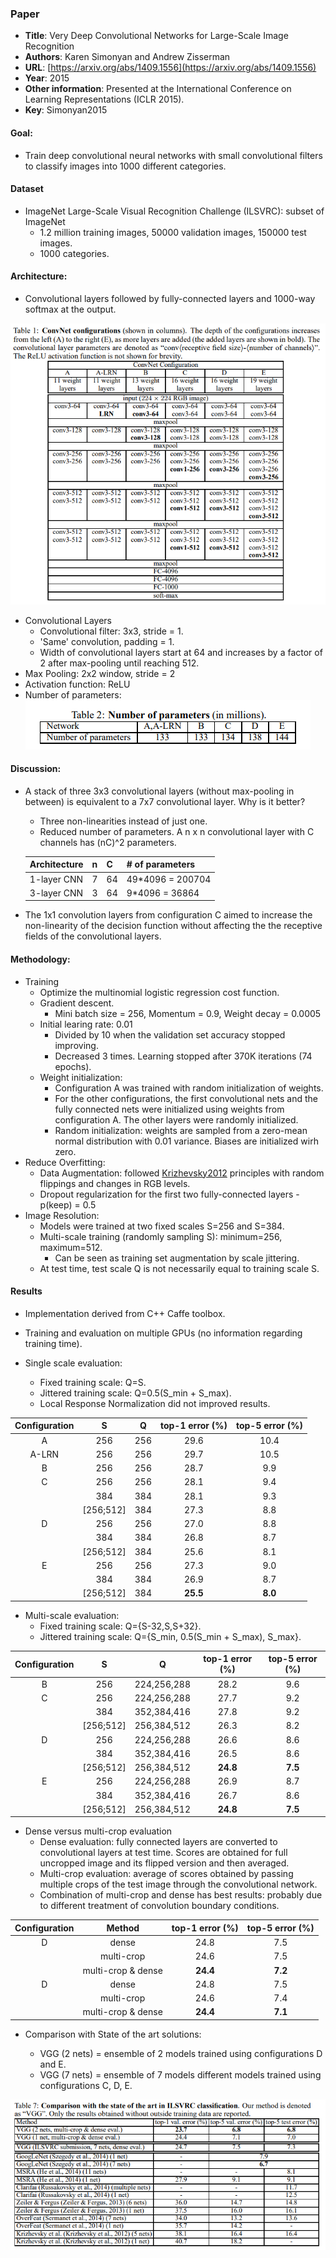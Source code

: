 ### Paper

+ **Title**: Very Deep Convolutional Networks for Large-Scale Image Recognition
+ **Authors**: Karen Simonyan and Andrew Zisserman
+ **URL**: [https://arxiv.org/abs/1409.1556](https://arxiv.org/abs/1409.1556)
+ **Year**: 2015
+ **Other information**: Presented at the International Conference on Learning Representations (ICLR 2015).
+ **Key**: Simonyan2015


#### Goal:
+ Train deep convolutional neural networks with small convolutional filters to classify images into 1000 different categories.

#### Dataset
+ ImageNet Large-Scale Visual Recognition Challenge (ILSVRC): subset of ImageNet
    + 1.2 million training images, 50000 validation images, 150000 test images.
    + 1000 categories.

#### Architecture:
+ Convolutional layers followed by fully-connected layers and 1000-way softmax at the output.

![Configurations](images/Simonyan2015_architectures.png?raw=true "Convnet configurations")

+ Convolutional Layers
    + Convolutional filter: 3x3, stride = 1. 
    + 'Same' convolution, padding = 1.
    + Width of convolutional layers start at 64 and increases by a factor of 2 after max-pooling until reaching 512.
+ Max Pooling: 2x2 window, stride = 2
+ Activation function: ReLU
+ Number of parameters:
![Number of parameters](images/Simonyan2015_parameters.png?raw=true "Number of parameters")

#### Discussion:

+ A stack of three 3x3 convolutional layers (without max-pooling in between) is equivalent to a 7x7 convolutional layer. Why is it better?
    + Three non-linearities instead of just one.
    + Reduced number of parameters. A n x n convolutional layer with C channels has (nC)^2 parameters.

    
    Architecture |n | C | # of parameters
    ------|-------|----|---
    1-layer CNN | 7 | 64 | 49*4096 = 200704
    3-layer CNN | 3 | 64 | 9*4096 = 36864

+ The 1x1 convolution layers from configuration C aimed to increase the non-linearity of the decision function without affecting the the receptive fields of the convolutional layers.

#### Methodology:

+ Training
    + Optimize the multinomial logistic regression cost function.
    + Gradient descent. 
        + Mini batch size = 256, Momentum = 0.9, Weight decay = 0.0005
    + Initial learing rate: 0.01
        + Divided by 10 when the validation set accuracy stopped improving.
        + Decreased 3 times. Learning stopped after 370K iterations (74 epochs).
    + Weight initialization:
        + Configuration A was trained with random initialization of weights.
        + For the other configurations, the first convolutional nets and the fully connected nets were initialized using weights from configuration A. The other layers were randomly initialized.
        + Random initialization: weights are sampled from a zero-mean normal distribution with 0.01 variance. Biases are initialized wirh zero.
+ Reduce Overfitting:
    + Data Augmentation: followed [Krizhevsky2012](https://github.com/tiagotvv/ml-papers/blob/master/convolutional/ImageNet_Classification_with_Deep_Convolutional_Neural_Networks.md) principles with random flippings and changes in RGB levels.
    + Dropout regularization for the first two fully-connected layers - p(keep) = 0.5
+ Image Resolution:
    + Models were trained at two fixed scales S=256 and S=384.
    + Multi-scale training (randomly sampling S): minimum=256, maximum=512.
        + Can be seen as training set augmentation by scale jittering.
    + At test time, test scale Q is not necessarily equal to training scale S.

#### Results

+ Implementation derived from C++ Caffe toolbox.
+ Training and evaluation on multiple GPUs (no information regarding training time).

+ Single scale evaluation: 
    + Fixed training scale: Q=S.
    + Jittered training scale: Q=0.5(S_min + S_max).
    + Local Response Normalization did not improved results.

Configuration | S | Q | top-1 error (%) | top-5 error (%)
:--------------:|:---:|---|:-----------------:|:---------------: 
A | 256 | 256 | 29.6 | 10.4  
A-LRN | 256 | 256 | 29.7 | 10.5
B | 256 | 256 | 28.7 | 9.9
C | 256 | 256 | 28.1 | 9.4 
|  | 384 | 384 | 28.1 | 9.3
|  | [256;512] | 384 | 27.3 | 8.8 
D | 256 | 256 | 27.0 | 8.8
|  | 384 | 384 | 26.8 | 8.7
|  | [256;512] | 384 | 25.6 | 8.1 
E | 256 | 256 | 27.3 | 9.0 
|  | 384 | 384 | 26.9 | 8.7
|  | [256;512] | 384 | **25.5** | **8.0** 

+ Multi-scale evaluation: 
    + Fixed training scale: Q={S-32,S,S+32}. 
    + Jittered training scale: Q={S_min, 0.5(S_min + S_max), S_max}. 

Configuration | S | Q | top-1 error (%) | top-5 error (%)
:--------------:|:---:|---|:-----------------:|:---------------: 
B | 256 | 224,256,288 | 28.2 | 9.6
C | 256 | 224,256,288 | 27.7 | 9.2 
|  | 384 | 352,384,416 | 27.8 | 9.2
|  | [256;512] | 256,384,512 | 26.3 | 8.2 
D | 256 | 224,256,288 | 26.6 | 8.6
|  | 384 | 352,384,416 | 26.5 | 8.6
|  | [256;512] | 256,384,512 | **24.8** | **7.5** 
E | 256 | 224,256,288 | 26.9 | 8.7 
|  | 384 | 352,384,416 | 26.7 | 8.6
|  | [256;512] | 256,384,512 | **24.8** | **7.5** 

+ Dense versus multi-crop evaluation
    + Dense evaluation: fully connected layers are converted to convolutional layers at test time. Scores are obtained for full uncropped image and its flipped version and then averaged.
    + Multi-crop evaluation: average of scores obtained by passing multiple crops of the test image through the convolutional network. 
    + Combination of multi-crop and dense has best results: probably due to different treatment of convolution boundary conditions.

Configuration | Method | top-1 error (%) | top-5 error (%)
:--------------:|:---:|:-----------------:|:---------------: 
D | dense | 24.8 | 7.5
|  | multi-crop | 24.6 | 7.5
|  | multi-crop & dense | **24.4** | **7.2** 
D | dense | 24.8 | 7.5
|  | multi-crop | 24.6 | 7.4
|  | multi-crop & dense | **24.4** | **7.1** 
 

+ Comparison with State of the art solutions:

    + VGG (2 nets) = ensemble of 2 models trained using configurations D and E.
    + VGG (7 nets) = ensemble of 7 models different models trained using configurations C, D, E.

![Results](images/Simonyan2015_results.png?raw=true "Results")
